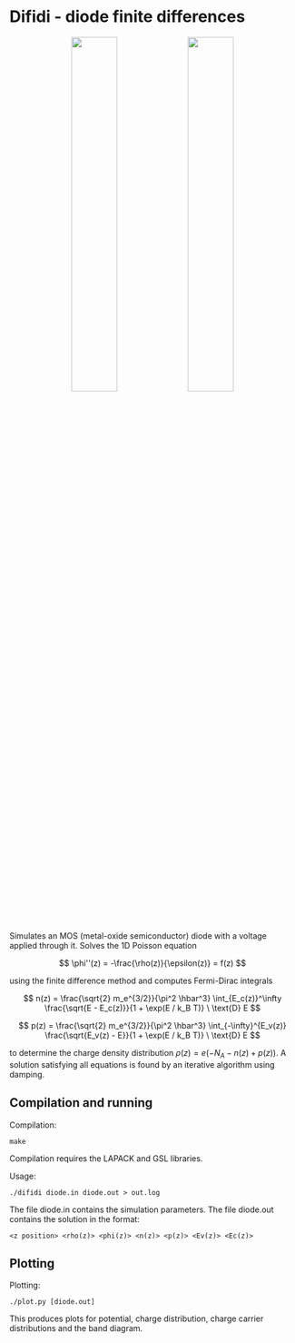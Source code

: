 # Difidi - diode finite differences

<p align="center">
<img src="https://user-images.githubusercontent.com/12766039/202579712-53da04ec-326b-469b-9a24-effe43711151.png" width=40% height=40%>
<img src="https://user-images.githubusercontent.com/12766039/202579720-01250d9e-66e9-41a7-9a86-767bc99ac90e.png" width=40% height=40%>
</p>

Simulates an MOS (metal-oxide semiconductor) diode with a voltage applied through it. Solves the 1D Poisson equation

$$
\phi''(z) = -\frac{\rho(z)}{\epsilon(z)} = f(z)
$$

using the finite difference method and computes Fermi-Dirac integrals

$$
n(z) = \frac{\sqrt{2} m_e^{3/2}}{\pi^2 \hbar^3} \int_{E_c(z)}^\infty \frac{\sqrt{E - E_c(z)}}{1 + \exp(E / k_B T)} \ \text{D} E
$$

$$
p(z) = \frac{\sqrt{2} m_e^{3/2}}{\pi^2 \hbar^3} \int_{-\infty}^{E_v(z)} \frac{\sqrt{E_v(z) - E}}{1 + \exp(E / k_B T)} \ \text{D} E
$$

to determine the charge density distribution $\rho(z) = e (-N_A - n(z) + p(z))$. A solution satisfying all equations is found by an iterative algorithm using damping.

## Compilation and running

Compilation:
```
make
```

Compilation requires the LAPACK and GSL libraries.

Usage:

```
./difidi diode.in diode.out > out.log
```

The file diode.in contains the simulation parameters. The file diode.out contains the solution in the format:
```
<z position> <rho(z)> <phi(z)> <n(z)> <p(z)> <Ev(z)> <Ec(z)>
```

## Plotting

Plotting:
```
./plot.py [diode.out]
```

This produces plots for potential, charge distribution, charge carrier distributions and the band diagram.

